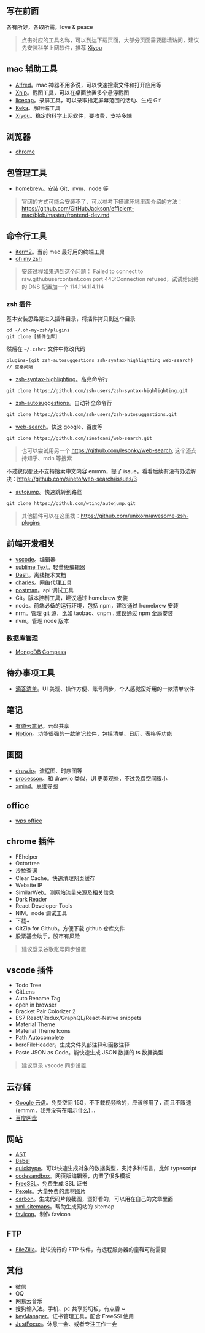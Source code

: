 ## 写在前面

各有所好，各取所需，love & peace

> 点击对应的工具名称，可以到达下载页面，大部分页面需要翻墙访问，建议先安装科学上网软件，推荐 [Xiyou](https://xiyou4you.us/r/?s=16659178)

## mac 辅助工具

- [Alfred](https://www.alfredapp.com/)。mac 神器不用多说，可以快速搜索文件和打开应用等
- [Xnip](https://apps.apple.com/cn/app/xnip-%E6%88%AA%E5%9B%BE-%E6%A0%87%E6%B3%A8/id1221250572?mt=12)。截图工具，可以在桌面放置多个悬浮截图
- [licecap](https://www.macupdate.com/app/mac/49461/licecap)。录屏工具，可以录取指定屏幕范围的活动、生成 Gif
- [Keka](https://www.keka.io/en/)。解压缩工具
- [Xiyou](https://xiyou4you.us/r/?s=16659178)。稳定的科学上网软件，要收费，支持多端

## 浏览器

- [chrome](https://support.google.com/chrome/answer/95346?hl=zh-Hans&co=GENIE.Platform%3DDesktop)

## 包管理工具

- [homebrew](https://brew.sh/)。安装 Git、nvm、node 等

> 官网的方式可能会安装不了，可以参考下搭建环境里面介绍的方法：https://github.com/GitHubJackson/efficient-mac/blob/master/frontend-dev.md

## 命令行工具

- [iterm2](https://iterm2.com/)。当前 mac 最好用的终端工具
- [oh my zsh](https://ohmyz.sh/#install)

> 安装过程如果遇到这个问题： Failed to connect to raw.githubusercontent.com port 443:Connection refused，试试给网络的 DNS 配置加一个 114.114.114.114

### zsh 插件

基本安装思路是进入插件目录，将插件拷贝到这个目录

```
cd ~/.oh-my-zsh/plugins
git clone [插件仓库]
```

然后在 `~/.zshrc` 文件中修改代码

```
plugins=(git zsh-autosuggestions zsh-syntax-highlighting web-search) // 空格间隔
```

- [zsh-syntax-highlighting](https://github.com/zsh-users/zsh-syntax-highlighting.git)。高亮命令行

```
git clone https://github.com/zsh-users/zsh-syntax-highlighting.git
```

- [zsh-autosuggestions](https://github.com/zsh-users/zsh-autosuggestions.git)。自动补全命令行

```
git clone https://github.com/zsh-users/zsh-autosuggestions.git
```

- [web-search](https://github.com/sinetoami/web-search.git)。快速 google、百度等

```
git clone https://github.com/sinetoami/web-search.git
```

> 也可以尝试用另一个 https://github.com/lesonky/web-search, 这个还支持知乎、mdn 等搜索

不过貌似都还不支持搜索中文内容 emmm，提了 issue，看看后续有没有办法解决：https://github.com/sineto/web-search/issues/3

- [autojump](https://github.com/wting/autojump.git)。快速跳转到路径

```
git clone https://github.com/wting/autojump.git
```

> 其他插件可以在这里找：https://github.com/unixorn/awesome-zsh-plugins

## 前端开发相关

- [vscode](https://code.visualstudio.com/download)。编辑器
- [sublime Text](https://www.sublimetext.com/3)。轻量级编辑器
- [Dash](https://kapeli.com/dash)。离线技术文档
- [charles](https://www.charlesproxy.com/download/)。网络代理工具
- [postman](https://www.postman.com/)。api 调试工具
- Git。版本控制工具，建议通过 homebrew 安装
- node。前端必备的运行环境，包括 npm，建议通过 homebrew 安装
- nrm。管理 git 源，比如 taobao、cnpm...建议通过 npm 全局安装
- nvm。管理 node 版本

### 数据库管理

- [MongoDB Compass](https://www.mongodb.com/try/download/compass)

## 待办事项工具

- [滴答清单](https://dida365.com/about/download)。UI 美观、操作方便、账号同步，个人感觉蛮好用的一款清单软件

## 笔记

- [有道云笔记](https://note.youdao.com/download.html)。云盘共享
- [Notion](https://www.notion.so/desktop)。功能很强的一款笔记软件，包括清单、日历、表格等功能

## 画图

- [draw.io](https://github.com/jgraph/drawio-desktop/releases)。流程图、时序图等
- [processon](https://www.processon.com/)。和 draw.io 类似，UI 更美观些，不过免费空间很小
- [xmind](https://www.xmind.cn/download/)。思维导图

## office

- [wps office](https://www.wps.cn/)

## chrome 插件

- FEhelper
- Octortree
- 沙拉查词
- Clear Cache。快速清理网页缓存
- Website IP
- SimilarWeb。测网站流量来源及相关信息
- Dark Reader
- React Developer Tools
- NIM。node 调试工具
- 下载+
- GitZip for Github。方便下载 github 仓库文件
- 股票基金助手。股市有风险

> 建议登录谷歌账号同步设置

## vscode 插件

- Todo Tree
- GitLens
- Auto Rename Tag
- open in browser
- Bracket Pair Colorizer 2
- ES7 React/Redux/GraphQL/React-Native snippets
- Material Theme
- Material Theme Icons
- Path Autocomplete
- koroFileHeader。生成文件头部注释和函数注释
- Paste JSON as Code。能快速生成 JSON 数据的 ts 数据类型

> 建议登录 vscode 同步设置

## 云存储

- [Google 云盘](https://drive.google.com/drive/my-drive)。免费空间 15G，不下载视频啥的，应该够用了，而且不限速(emmm，我并没有在暗示什么)...
- [百度网盘](https://pan.baidu.com/download?from=header#pan)

## 网站

- [AST](https://astexplorer.net/)
- [Babel](https://babeljs.io/repl#?browsers=defaults%2C%20not%20ie%2011%2C%20not%20ie_mob%2011&build=&builtIns=false&corejs=3.6&spec=false&loose=false&code_lz=Q&debug=false&forceAllTransforms=false&shippedProposals=false&circleciRepo=&evaluate=false&fileSize=false&timeTravel=false&sourceType=module&lineWrap=true&presets=env%2Creact%2Cstage-2&prettier=false&targets=&version=7.15.3&externalPlugins=&assumptions=%7B%7D)
- [quicktype](https://app.quicktype.io/)。可以快速生成对象的数据类型，支持多种语言，比如 typescript
- [codesandbox](https://codesandbox.io/)。网页版编辑器，内置了很多模板
- [FreeSSL](https://freessl.cn/)。免费生成 SSL 证书
- [Pexels](https://www.pexels.com/zh-cn/)。大量免费的素材图片
- [carbon](https://carbon.now.sh/)。生成代码片段截图，蛮好看的，可以用在自己的文章里面
- [xml-sitemaps](https://www.xml-sitemaps.com/)。帮助生成网站的 sitemap
- [favicon](https://tool.lu/favicon/)。制作 favicon

## FTP

- [FileZilla](https://filezilla-project.org/download.php?type=client)。比较流行的 FTP 软件，有远程服务器的童鞋可能需要

## 其他

- 微信
- QQ
- 网易云音乐
- 搜狗输入法。手机、pc 共享剪切板，有点香 ~
- [keyManager](https://keymanager.org/)。证书管理工具，配合 FreeSSl 使用
- [JustFocus](https://getjustfocus.com/)。休息一会、或者专注工作一会
